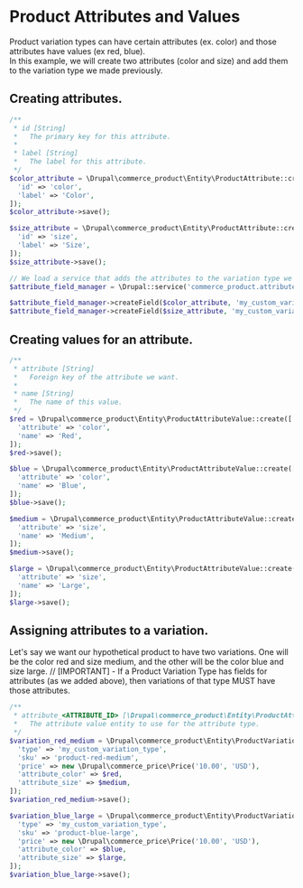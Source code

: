 # Product Attributes and Values
Product variation types can have certain attributes (ex. color) and those attributes have values (ex red, blue).
<br>
In this example, we will create two attributes (color and size) and add them to the variation type we made previously.

## Creating attributes.
```php
/**
 * id [String]
 *   The primary key for this attribute.
 *
 * label [String]
 *   The label for this attribute.
 */
$color_attribute = \Drupal\commerce_product\Entity\ProductAttribute::create([
  'id' => 'color',
  'label' => 'Color',
]);
$color_attribute->save();

$size_attribute = \Drupal\commerce_product\Entity\ProductAttribute::create([
  'id' => 'size',
  'label' => 'Size',
]);
$size_attribute->save();

// We load a service that adds the attributes to the variation type we made previously.
$attribute_field_manager = \Drupal::service('commerce_product.attribute_field_manager');

$attribute_field_manager->createField($color_attribute, 'my_custom_variation_type');
$attribute_field_manager->createField($size_attribute, 'my_custom_variation_type');
```

## Creating values for an attribute.
```php
/**
 * attribute [String]
 *   Foreign key of the attribute we want.
 *
 * name [String]
 *   The name of this value.
 */
$red = \Drupal\commerce_product\Entity\ProductAttributeValue::create([
  'attribute' => 'color',
  'name' => 'Red',
]);
$red->save();

$blue = \Drupal\commerce_product\Entity\ProductAttributeValue::create([
  'attribute' => 'color',
  'name' => 'Blue',
]);
$blue->save();

$medium = \Drupal\commerce_product\Entity\ProductAttributeValue::create([
  'attribute' => 'size',
  'name' => 'Medium',
]);
$medium->save();

$large = \Drupal\commerce_product\Entity\ProductAttributeValue::create([
  'attribute' => 'size',
  'name' => 'Large',
]);
$large->save();
```

## Assigning attributes to a variation.
Let's say we want our hypothetical product to have two variations. One will be the color red and size medium, and the other will be the color blue and size large.
    // [IMPORTANT] - If a Product Variation Type has fields for attributes (as we added above), then variations of that type MUST have those attributes.

```php
/**
 * attribute_<ATTRIBUTE_ID> [\Drupal\commerce_product\Entity\ProductAttributeValueInterface]
 *   The attribute value entity to use for the attribute type.
 */
$variation_red_medium = \Drupal\commerce_product\Entity\ProductVariation::create([
  'type' => 'my_custom_variation_type',
  'sku' => 'product-red-medium',
  'price' => new \Drupal\commerce_price\Price('10.00', 'USD'),
  'attribute_color' => $red,
  'attribute_size' => $medium,
]);
$variation_red_medium->save();

$variation_blue_large = \Drupal\commerce_product\Entity\ProductVariation::create([
  'type' => 'my_custom_variation_type',
  'sku' => 'product-blue-large',
  'price' => new \Drupal\commerce_price\Price('10.00', 'USD'),
  'attribute_color' => $blue,
  'attribute_size' => $large,
]);
$variation_blue_large->save();
```